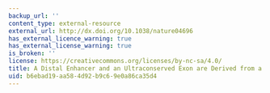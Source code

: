 ```yaml
---
backup_url: ''
content_type: external-resource
external_url: http://dx.doi.org/10.1038/nature04696
has_external_licence_warning: true
has_external_license_warning: true
is_broken: ''
license: https://creativecommons.org/licenses/by-nc-sa/4.0/
title: A Distal Enhancer and an Ultraconserved Exon are Derived from a Novel Retroposon
uid: b6ebad19-aa58-4d92-b9c6-9e0a86ca35d4
---
```

